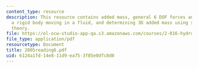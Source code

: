 ```yaml
---
content_type: resource
description: This resource contains added mass, general 6 DOF forces and moments on
  a rigid body moving in a fluid, and determining 3D added mass using slender body
  theory.
file: https://ol-ocw-studio-app-qa.s3.amazonaws.com/courses/2-016-hydrodynamics-13-012-fall-2005/6124a1fd14e811d9ea753f85e0dfc8d0_2005reading6.pdf
file_type: application/pdf
resourcetype: Document
title: 2005reading6.pdf
uid: 6124a1fd-14e8-11d9-ea75-3f85e0dfc8d0
---
```

